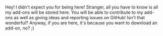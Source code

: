 Hey! I didn't expect you for being here!
Stranger, all you have to know is all my add-ons will be stored here. You will be able to contribute to my add-ons as well as giving ideas and reporting issues on GitHub! Isn't that wonderful? Anyway, if you are here, it's because you want to download an add-on, no? ;)
